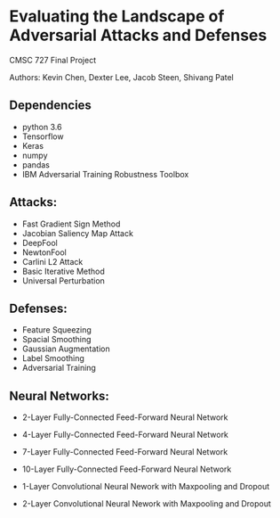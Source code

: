 # Evaluating the Landscape of Adversarial Attacks and Defenses
CMSC 727 Final Project

Authors: Kevin Chen, Dexter Lee, Jacob Steen, Shivang Patel

## Dependencies
- python 3.6
- Tensorflow
- Keras
- numpy
- pandas
- IBM Adversarial Training Robustness Toolbox

## Attacks:
- Fast Gradient Sign Method
- Jacobian Saliency Map Attack
- DeepFool
- NewtonFool
- Carlini L2 Attack
- Basic Iterative Method
- Universal Perturbation

## Defenses:
- Feature Squeezing
- Spacial Smoothing
- Gaussian Augmentation
- Label Smoothing
- Adversarial Training

## Neural Networks:
- 2-Layer Fully-Connected Feed-Forward Neural Network
- 4-Layer Fully-Connected Feed-Forward Neural Network
- 7-Layer Fully-Connected Feed-Forward Neural Network
- 10-Layer Fully-Connected Feed-Forward Neural Network

- 1-Layer Convolutional Neural Nework with Maxpooling and Dropout
- 2-Layer Convolutional Neural Nework with Maxpooling and Dropout
